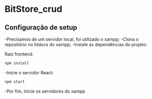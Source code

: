 # BitStore_crud



## Configuração de setup
-Precisamos de um servidor local, foi utilizado o xampp;
-Clona o repositório no htdocs do xampp;
-Instale as dependências do projeto:

Raiz frontend:
```bash
npm install
```
-Inicie o servidor React:
```bash
npm start
```
-Por fim, inicie os servidores do xampp

